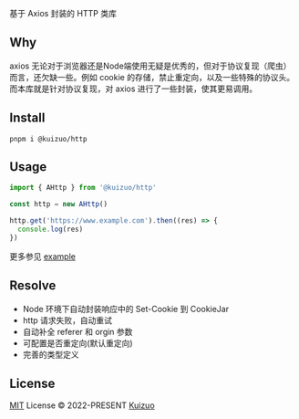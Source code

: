 基于 Axios 封装的 HTTP 类库

## Why

axios 无论对于浏览器还是Node端使用无疑是优秀的，但对于协议复现（爬虫）而言，还欠缺一些。例如 cookie 的存储，禁止重定向，以及一些特殊的协议头。而本库就是针对协议复现，对 axios 进行了一些封装，使其更易调用。


## Install

```
pnpm i @kuizuo/http
```

## Usage

```js
import { AHttp } from '@kuizuo/http'

const http = new AHttp()

http.get('https://www.example.com').then((res) => {
  console.log(res)
})
```

更多参见 [example](./example)

## Resolve

- Node 环境下自动封装响应中的 Set-Cookie 到 CookieJar 
- http 请求失败，自动重试
- 自动补全 referer 和 orgin 参数
- 可配置是否重定向(默认重定向)
- 完善的类型定义

## License

[MIT](./LICENSE) License © 2022-PRESENT [Kuizuo](https://github.com/kuizuo)
